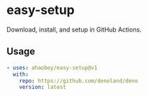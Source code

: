 # easy-setup

Download, install, and setup in GitHub Actions.

## Usage

```yaml
- uses: ahaoboy/easy-setup@v1
  with:
    repo: https://github.com/denoland/deno
    version: latest
```